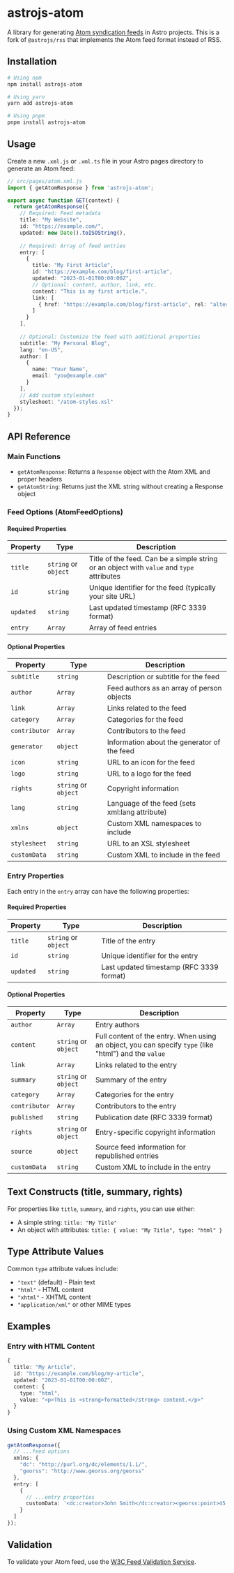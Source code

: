 # astrojs-atom

A library for generating [Atom syndication feeds](https://validator.w3.org/feed/docs/atom.html) in Astro projects. This is a fork of `@astrojs/rss` that implements the Atom feed format instead of RSS.

## Installation

```bash
# Using npm
npm install astrojs-atom

# Using yarn
yarn add astrojs-atom

# Using pnpm
pnpm install astrojs-atom
```

## Usage

Create a new `.xml.js` or `.xml.ts` file in your Astro pages directory to generate an Atom feed:

```typescript
// src/pages/atom.xml.js
import { getAtomResponse } from 'astrojs-atom';

export async function GET(context) {
  return getAtomResponse({
    // Required: Feed metadata
    title: "My Website",
    id: "https://example.com/",
    updated: new Date().toISOString(),
    
    // Required: Array of feed entries
    entry: [
      {
        title: "My First Article",
        id: "https://example.com/blog/first-article",
        updated: "2023-01-01T00:00:00Z",
        // Optional: content, author, link, etc.
        content: "This is my first article.",
        link: [
          { href: "https://example.com/blog/first-article", rel: "alternate" }
        ]
      }
    ],
    
    // Optional: Customize the feed with additional properties
    subtitle: "My Personal Blog",
    lang: "en-US",
    author: [
      { 
        name: "Your Name",
        email: "you@example.com"
      }
    ],
    // Add custom stylesheet
    stylesheet: "/atom-styles.xsl"
  });
}
```

## API Reference

### Main Functions

- `getAtomResponse`: Returns a `Response` object with the Atom XML and proper headers
- `getAtomString`: Returns just the XML string without creating a Response object

### Feed Options (AtomFeedOptions)

#### Required Properties

| Property | Type | Description |
|----------|------|-------------|
| `title` | `string` or `object` | Title of the feed. Can be a simple string or an object with `value` and `type` attributes |
| `id` | `string` | Unique identifier for the feed (typically your site URL) |
| `updated` | `string` | Last updated timestamp (RFC 3339 format) |
| `entry` | `Array` | Array of feed entries |

#### Optional Properties

| Property | Type | Description |
|----------|------|-------------|
| `subtitle` | `string` | Description or subtitle for the feed |
| `author` | `Array` | Feed authors as an array of person objects |
| `link` | `Array` | Links related to the feed |
| `category` | `Array` | Categories for the feed |
| `contributor` | `Array` | Contributors to the feed |
| `generator` | `object` | Information about the generator of the feed |
| `icon` | `string` | URL to an icon for the feed |
| `logo` | `string` | URL to a logo for the feed |
| `rights` | `string` or `object` | Copyright information |
| `lang` | `string` | Language of the feed (sets xml:lang attribute) |
| `xmlns` | `object` | Custom XML namespaces to include |
| `stylesheet` | `string` | URL to an XSL stylesheet |
| `customData` | `string` | Custom XML to include in the feed |

### Entry Properties

Each entry in the `entry` array can have the following properties:

#### Required Properties

| Property | Type | Description |
|----------|------|-------------|
| `title` | `string` or `object` | Title of the entry |
| `id` | `string` | Unique identifier for the entry |
| `updated` | `string` | Last updated timestamp (RFC 3339 format) |

#### Optional Properties

| Property | Type | Description |
|----------|------|-------------|
| `author` | `Array` | Entry authors |
| `content` | `string` or `object` | Full content of the entry. When using an object, you can specify `type` (like "html") and the `value` |
| `link` | `Array` | Links related to the entry |
| `summary` | `string` or `object` | Summary of the entry |
| `category` | `Array` | Categories for the entry |
| `contributor` | `Array` | Contributors to the entry |
| `published` | `string` | Publication date (RFC 3339 format) |
| `rights` | `string` or `object` | Entry-specific copyright information |
| `source` | `object` | Source feed information for republished entries |
| `customData` | `string` | Custom XML to include in the entry |

## Text Constructs (title, summary, rights)

For properties like `title`, `summary`, and `rights`, you can use either:

- A simple string: `title: "My Title"`
- An object with attributes: `title: { value: "My Title", type: "html" }`

## Type Attribute Values

Common `type` attribute values include:

- `"text"` (default) - Plain text
- `"html"` - HTML content 
- `"xhtml"` - XHTML content
- `"application/xml"` or other MIME types

## Examples

### Entry with HTML Content

```typescript
{
  title: "My Article",
  id: "https://example.com/blog/my-article",
  updated: "2023-01-01T00:00:00Z",
  content: {
    type: "html",
    value: "<p>This is <strong>formatted</strong> content.</p>"
  }
}
```

### Using Custom XML Namespaces

```typescript
getAtomResponse({
  // ...feed options
  xmlns: {
    "dc": "http://purl.org/dc/elements/1.1/",
    "georss": "http://www.georss.org/georss"
  },
  entry: [
    {
      // ...entry properties
      customData: '<dc:creator>John Smith</dc:creator><georss:point>45.256 -71.92</georss:point>'
    }
  ]
});
```

## Validation

To validate your Atom feed, use the [W3C Feed Validation Service](https://validator.w3.org/feed/).
